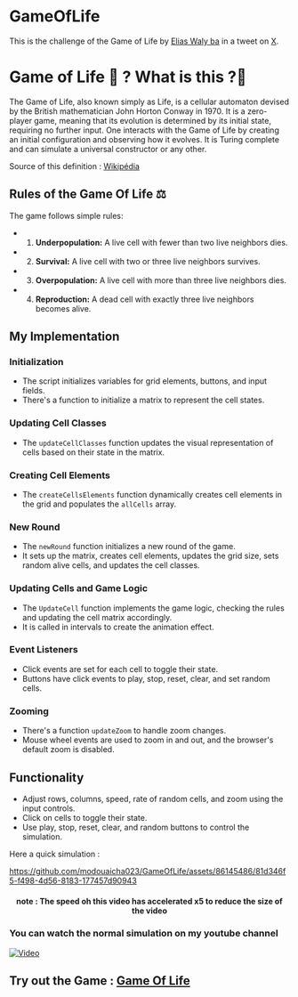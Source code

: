 # GameOfLife

This is the challenge of the Game of Life by [Elias Waly ba](https://github.com/elias-ba) in a tweet on [X](https://twitter.com/eliaswalyba/status/1724460346155340047).

# Game of Life 👀 ? What is this ?🤔

The Game of Life, also known simply as Life, is a cellular automaton devised by the British mathematician John Horton Conway in 1970. It is a zero-player game, meaning that its evolution is determined by its initial state, requiring no further input. One interacts with the Game of Life by creating an initial configuration and observing how it evolves. It is Turing complete and can simulate a universal constructor or any other.

Source of this definition : [Wikipédia](https://en.wikipedia.org/wiki/Conway%27s_Game_of_Life)

## Rules of the Game Of Life ⚖️

The game follows simple rules:

- 1. **Underpopulation:** A live cell with fewer than two live neighbors dies.
- 2. **Survival:** A live cell with two or three live neighbors survives.
- 3. **Overpopulation:** A live cell with more than three live neighbors dies.
- 4. **Reproduction:** A dead cell with exactly three live neighbors becomes alive.

## My Implementation

### Initialization

- The script initializes variables for grid elements, buttons, and input fields.
- There's a function to initialize a matrix to represent the cell states.

### Updating Cell Classes

- The `updateCellClasses` function updates the visual representation of cells based on their state in the matrix.

### Creating Cell Elements

- The `createCellsElements` function dynamically creates cell elements in the grid and populates the `allCells` array.

### New Round

- The `newRound` function initializes a new round of the game.
- It sets up the matrix, creates cell elements, updates the grid size, sets random alive cells, and updates the cell classes.

### Updating Cells and Game Logic

- The `UpdateCell` function implements the game logic, checking the rules and updating the cell matrix accordingly.
- It is called in intervals to create the animation effect.

### Event Listeners

- Click events are set for each cell to toggle their state.
- Buttons have click events to play, stop, reset, clear, and set random cells.

### Zooming

- There's a function `updateZoom` to handle zoom changes.
- Mouse wheel events are used to zoom in and out, and the browser's default zoom is disabled.

## Functionality

- Adjust rows, columns, speed, rate of random cells, and zoom using the input controls.
- Click on cells to toggle their state.
- Use play, stop, reset, clear, and random buttons to control the simulation.

Here a quick simulation : 

https://github.com/modouaicha023/GameOfLife/assets/86145486/81d346f5-f498-4d56-8183-177457d90943
<h4 align="center">
note : The speed oh this video has accelerated x5 to reduce the size of the video
</h4>

### You can watch the normal simulation on my youtube channel
[![Video](https://img.youtube.com/vi/_bzxRj-jlLE/maxresdefault.jpg)](https://www.youtube.com/watch?v=_bzxRj-jlLE)

## Try out the Game : [Game Of Life](https://modouaicha023.github.io/GameOfLife/)
